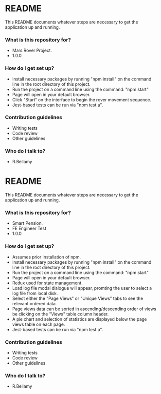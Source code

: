 # README #

This README documents whatever steps are necessary to get the application up and running.

### What is this repository for? ###

* Mars Rover Project.
* 1.0.0

### How do I get set up? ###

* Install necessary packages by running "npm install"
  on the command line in the root directory of this project.
* Run the project on a command line using the command: "npm start"
* Page will open in your default browser.
* Click "Start" on the interface to begin the rover movement sequence.
* Jest-based tests can be run via "npm test a".

### Contribution guidelines ###

* Writing tests
* Code review
* Other guidelines

### Who do I talk to? ###

* R.Bellamy
# README #

This README documents whatever steps are necessary to get the application up and running.

### What is this repository for? ###

* Smart Pension.
* FE Engineer Test
* 1.0.0

### How do I get set up? ###

* Assumes prior installation of npm.
* Install necessary packages by running "npm install"
  on the command line in the root directory of this project.
* Run the project on a command line using the command: "npm start"
* Page will open in your default browser.
* Redux used for state management.
* Load log file modal dialogue will appear, promting the user to select a log file from local disk.
* Select either the "Page Views" or "Unique Views" tabs to see the relevant ordered data.
* Page views data can be sorted in ascending/descending order of views be clicking on the "Views" table column header.
* A pie chart and selection of statistics are displayed below the page views table on each page.
* Jest-based tests can be run via "npm test a".

### Contribution guidelines ###

* Writing tests
* Code review
* Other guidelines

### Who do I talk to? ###

* R.Bellamy
